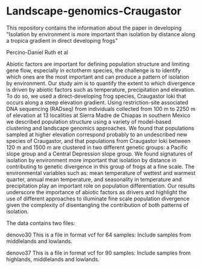 # Landscape-genomics-Craugastor

This repository contains the information about the paper in developing "Isolation by environment is more important than isolation by distance along a tropica gradient in direct developing frogs"

Percino-Daniel Ruth et al 

Abiotic factors are important for defining population structure and limiting gene flow, especially in ectotherm species, the challenge is to identify which ones are the most important and can produce a pattern of isolation by environment. Our study aim is to quantify the extent to which divergence is driven by abiotic factors such as temperature, precipitation and elevation. To do so, we used a direct-developing frog species, Craugastor loki that occurs along a steep elevation gradient. Using restriction-site associated DNA sequencing (RADseq) from individuals collected from 100 m to 2250 m of elevation at 13 localities at Sierra Madre de Chiapas in southern Mexico we described population structure using a variety of model-based clustering and landscape genomics approaches. We found that populations sampled at higher elevation correspond probably to an undescribed new species of Craugastor, and that populations from Craugastor loki between 120 m and 1500 m are clustered in two different genetic groups: a Pacific slope group and a Central Depression slope group. We found signatures of isolation by environment more important that isolation by distance in contributing to genetic divergence in this group of frogs at a fine scale. The environmental variables such as: mean temperature of wettest and warmest quarter, annual mean temperature, and seasonality in temperature and precipitation play an important role on population differentiation. Our results underscore the importance of abiotic factors as drivers and highlight the use of different approaches to illuminate fine scale population divergence given the complexity of disentangling the contribution of both patterns of isolation.

The data contains two files: 

denovo30 This is a file in format vcf for 64 samples: Include samples from middlelands and lowlands.

denovo37 This is a file in format vcf for 90 samples: Include samples from highlands, middlelands and lowlands. 
